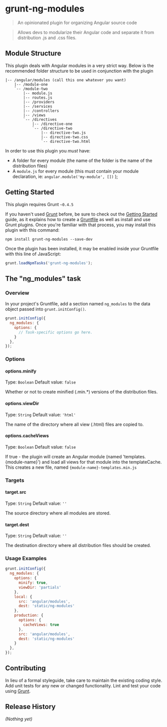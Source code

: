 # grunt-ng-modules

> An opinionated plugin for organizing Angular source code

> Allows devs to modularize their Angular code and separate it from distribution .js and .css files.

## Module Structure

This plugin deals with Angular modules in a very strict way. Below is the recommended folder structure to be used in conjunction with the plugin

    |-- /angular/modules (call this one whatever you want)
        |-- /module-one
        `-- /module-two
            |-- module.js
            |-- routes.js
            |-- /providers
            |-- /services
            |-- /controllers
            |-- /views
            `-- /directives
                |-- /directive-one
                `-- /directive-two
                    |-- directive-two.js
                    |-- directive-two.css
                    `-- directive-two.html
                    
In order to use this plugin you *must* have:

- A folder for every module (the name of the folder is the name of the distribution files)
- A `module.js` for every module (this must contain your module declaration, ie: `angular.module('my-module', [])` );

## Getting Started
This plugin requires Grunt `~0.4.5`

If you haven't used [Grunt](http://gruntjs.com/) before, be sure to check out the [Getting Started](http://gruntjs.com/getting-started) guide, as it explains how to create a [Gruntfile](http://gruntjs.com/sample-gruntfile) as well as install and use Grunt plugins. Once you're familiar with that process, you may install this plugin with this command:

```shell
npm install grunt-ng-modules --save-dev
```

Once the plugin has been installed, it may be enabled inside your Gruntfile with this line of JavaScript:

```js
grunt.loadNpmTasks('grunt-ng-modules');
```

## The "ng_modules" task

### Overview
In your project's Gruntfile, add a section named `ng_modules` to the data object passed into `grunt.initConfig()`.

```js
grunt.initConfig({
  ng_modules: {
    options: {
      // Task-specific options go here.
    }
  },
});
```

### Options

#### options.minify
Type: `Boolean`
Default value: `false`

Whether or not to create minified (.min.*) versions of the distribution files.

#### options.viewDir
Type: `String`
Default value: `'html'`

The name of the directory where all view (.html) files are copied to.

#### options.cacheViews
Type: `Boolean`
Default value: `false`

If true - the plugin will create an Angular module (named 'templates.{module-name}') and load all views for that module into the templateCache. This creates a new file, named `{module-name}-templates.min.js`

### Targets

#### target.src
Type: `String`
Default value: `''`

The source directory where all modules are stored.

#### target.dest
Type: `String`
Default value: `''`

The destination directory where all distribution files should be created.

### Usage Examples

```js
grunt.initConfig({
  ng_modules: {
    options: {
      minify: true,
      viewDir: 'partials'
    },
    local: {
      src: 'angular/modules',
      dest: 'static/ng-modules'
    },
    production: {
      options: {
        cacheViews: true
      },
      src: 'angular/modules',
      dest: 'static/ng-modules'
    }
  },
});
```

## Contributing
In lieu of a formal styleguide, take care to maintain the existing coding style. Add unit tests for any new or changed functionality. Lint and test your code using [Grunt](http://gruntjs.com/).

## Release History
_(Nothing yet)_

